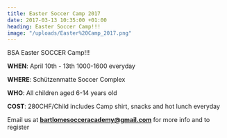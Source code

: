 ```yaml
---
title: Easter Soccer Camp 2017
date: 2017-03-13 10:35:00 +01:00
heading: Easter Soccer Camp!!!
image: "/uploads/Easter%20Camp_2017.png"
---
```


BSA Easter SOCCER Camp!!!

**WHEN**: April 10th - 13th 1000-1600 everyday

**WHERE**: Schützenmatte Soccer Complex

**WHO**: All children aged 6-14 years old

**COST**: 280CHF/Child includes Camp shirt, snacks and hot lunch everyday

Email us at **bartlomesocceracademy@gmail.com** for more info and to register